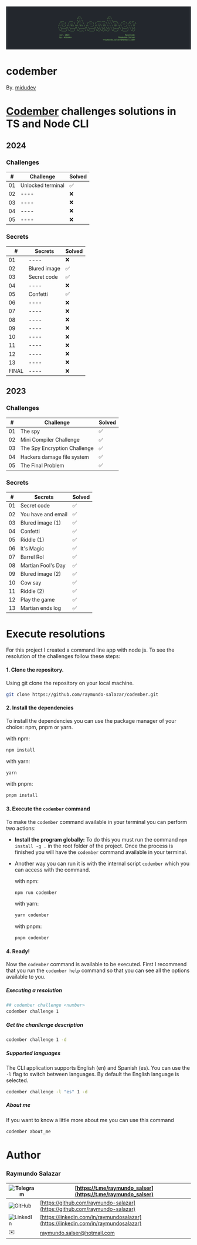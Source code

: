 ![Codember](./assets/codember-cli.webp)

# codember

By. [midudev](https://midu.dev)

# [Codember](https://codember.dev) challenges solutions in TS and Node CLI

## 2024

### Challenges

| #   | Challenge         | Solved |
| --- | ----------------- | ------ |
| 01  | Unlocked terminal | ✅     |
| 02  | ----              | ❌     |
| 03  | ----              | ❌     |
| 04  | ----              | ❌     |
| 05  | ----              | ❌     |

### Secrets

| #     | Secrets      | Solved |
| ----- | ------------ | ------ |
| 01    | ----         | ❌     |
| 02    | Blured image | ✅     |
| 03    | Secret code  | ✅     |
| 04    | ----         | ❌     |
| 05    | Confetti     | ✅     |
| 06    | ----         | ❌     |
| 07    | ----         | ❌     |
| 08    | ----         | ❌     |
| 09    | ----         | ❌     |
| 10    | ----         | ❌     |
| 11    | ----         | ❌     |
| 12    | ----         | ❌     |
| 13    | ----         | ❌     |
| FINAL | ----         | ❌     |

## 2023

### Challenges

| #   | Challenge                    | Solved |
| --- | ---------------------------- | ------ |
| 01  | The spy                      | ✅     |
| 02  | Mini Compiler Challenge      | ✅     |
| 03  | The Spy Encryption Challenge | ✅     |
| 04  | Hackers damage file system   | ✅     |
| 05  | The Final Problem            | ✅     |

### Secrets

| #   | Secrets            | Solved |
| --- | ------------------ | ------ |
| 01  | Secret code        | ✅     |
| 02  | You have and email | ✅     |
| 03  | Blured image (1)   | ✅     |
| 04  | Confetti           | ✅     |
| 05  | Riddle (1)         | ✅     |
| 06  | It's Magic         | ✅     |
| 07  | Barrel Rol         | ✅     |
| 08  | Martian Fool's Day | ✅     |
| 09  | Blured image (2)   | ✅     |
| 10  | Cow say            | ✅     |
| 11  | Riddle (2)         | ✅     |
| 12  | Play the game      | ✅     |
| 13  | Martian ends log   | ✅     |

# Execute resolutions

For this project I created a command line app with node js. To see the resolution of the challenges follow these steps:

#### 1. Clone the repository.

Using git clone the repository on your local machine.

```bash
git clone https://github.com/raymundo-salazar/codember.git
```

#### 2. Install the dependencies

To install the dependencies you can use the package manager of your choice: npm, pnpm or yarn.

with npm:

```bash
npm install
```

with yarn:

```bash
yarn
```

with pnpm:

```bash
pnpm install
```

#### 3. Execute the `codember` command

To make the `codember` command available in your terminal you can perform two actions:

- **Install the program globally:** To do this you must run the command `npm install -g .` in the root folder of the project. Once the process is finished you will have the `codember` command available in your terminal.

- Another way you can run it is with the internal script `codember` which you can access with the command.

  with npm:

  ```bash
  npm run codember
  ```

  with yarn:

  ```bash
  yarn codember
  ```

  with pnpm:

  ```bash
  pnpm codember
  ```

#### 4. Ready!

Now the `codember` command is available to be executed.
First I recommend that you run the `codember help` command so that you can see all the options available to you.

##### Executing a resolution

```bash
## codember challenge <number>
codember challenge 1
```

##### Get the chanllenge description

```bash
codember challenge 1 -d
```

##### Supported languages

The CLI application supports English (en) and Spanish (es). You can use the `-l` flag to switch between languages. By default the English language is selected.

```bash
codember challenge -l "es" 1 -d
```

##### About me

If you want to know a little more about me you can use this command

```bash
codember about_me
```

# Author

### Raymundo Salazar

| ![Telegram](https://img.shields.io/badge/Telegram-2CA5E0?style=for-the-badge&logo=telegram&logoColor=white) | [https://t.me/raymundo_salser](https://t.me/raymundo_salser)                       |
| ----------------------------------------------------------------------------------------------------------- | ---------------------------------------------------------------------------------- |
| ![GitHub](https://img.shields.io/badge/GitHub-100000?style=for-the-badge&logo=github&logoColor=white)       | [https://github.com/raymundo-salazar](https://github.com/raymundo-salazar)         |
| ![LinkedIn](https://img.shields.io/badge/LinkedIn-0077B5?style=for-the-badge&logo=linkedin&logoColor=white) | [https://linkedin.com/in/raymundosalazar](https://linkedin.com/in/raymundosalazar) |
| ✉️                                                                                                          | [raymundo.salser@hotmail.com](mailto:raymundo.salser@hotmail.com)                  |
